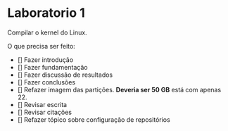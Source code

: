 # Laboratorio 1

Compilar o kernel do Linux.

O que precisa ser feito:

- [] Fazer introdução
- [] Fazer fundamentação
- [] Fazer discussão de resultados
- [] Fazer conclusões
- [] Refazer imagem das partições. **Deveria ser 50 GB** está com apenas 22.
- [] Revisar escrita
- [] Revisar citações
- [] Refazer tópico sobre configuração de repositórios
